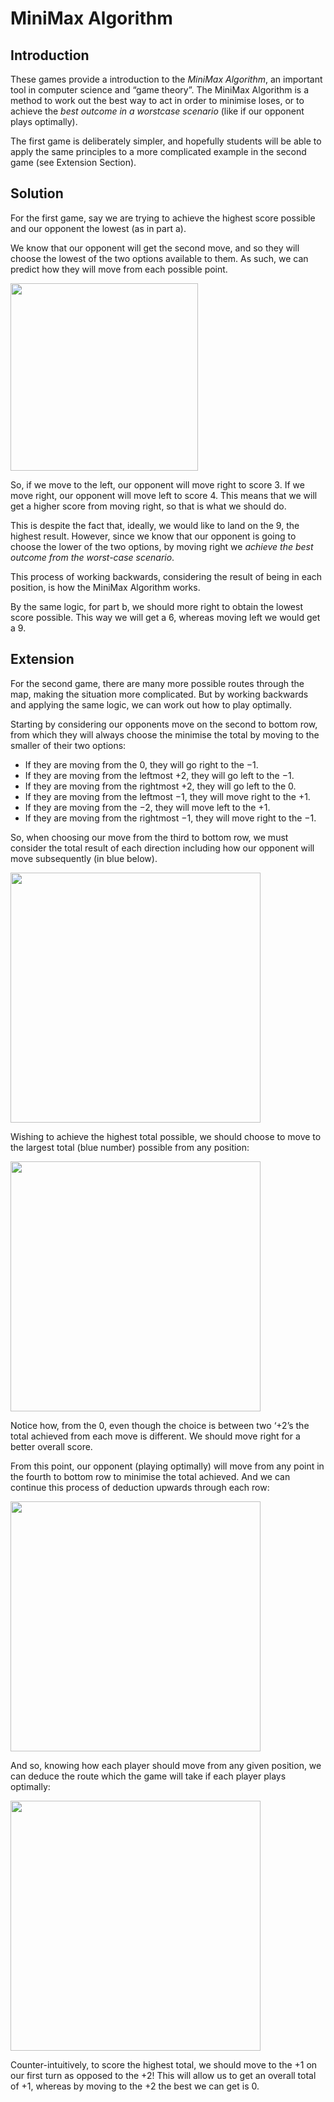 # MiniMax Algorithm

## Introduction

These games provide a introduction to the *MiniMax Algorithm*, an important tool in computer science and “game theory”. The MiniMax Algorithm is a method to work out the best way to act in order to minimise loses, or to achieve the *best outcome in a worstcase scenario* (like if our opponent plays optimally).

The first game is deliberately simpler, and hopefully students will be able to apply the same principles to a more complicated example in the second game (see Extension Section). 

## Solution

For the first game, say we are trying to achieve the highest score possible and our opponent the lowest (as in part a).

We know that our opponent will get the second move, and so they will choose the lowest of the two options available to them. As such, we can predict how they will move from each possible point.

<img src="../../images/minimax-3.png" width=300>

So, if we move to the left, our opponent will move right to score 3. If we move right, our opponent will move left to score 4. This means that we will get a higher score from moving right, so that is what we should do.

This is despite the fact that, ideally, we would like to land on the 9, the highest result. However, since we know that our opponent is going to choose the lower of the two options, by moving right we *achieve the best outcome from the worst-case scenario*.

This process of working backwards, considering the result of being in each position, is how the MiniMax Algorithm works.

By the same logic, for part b, we should more right to obtain the lowest score possible. This way we will get a 6, whereas moving left we would get a 9.

## Extension

For the second game, there are many more possible routes through the map, making the situation more complicated. But by working backwards and applying the same logic, we can work out how to play optimally.

Starting by considering our opponents move on the second to bottom row, from which they will always choose the minimise the total by moving to the smaller of their two options:

- If they are moving from the 0, they will go right to the −1.
- If they are moving from the leftmost +2, they will go left to the −1.
- If they are moving from the rightmost +2, they will go left to the 0.
- If they are moving from the leftmost −1, they will move right to the +1.
- If they are moving from the −2, they will move left to the +1.
- If they are moving from the rightmost −1, they will move right to the −1.

So, when choosing our move from the third to bottom row, we must consider the total result of each direction including how our opponent will move subsequently (in blue below).

<img src="../../images/minimax-4.png" width=400>

Wishing to achieve the highest total possible, we should choose to move to the largest total (blue number) possible from any position:

<img src="../../images/minimax-5.png" width=400>

Notice how, from the 0, even though the choice is between two ‘+2’s the total achieved from each move is different. We should move right for a better overall score.

From this point, our opponent (playing optimally) will move from any point in the fourth to bottom row to minimise the total achieved. And we can continue this process of deduction upwards through each row:

<img src="../../images/minimax-6.png" width=400>

And so, knowing how each player should move from any given position, we can deduce the route which the game will take if each player plays optimally:

<img src="../../images/minimax-7.png" width=400>

Counter-intuitively, to score the highest total, we should move to the +1 on our first turn as opposed to the +2! This will allow us to get an overall total of +1, whereas by moving to the +2 the best we can get is 0.
